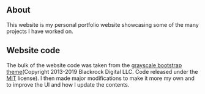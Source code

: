 ## About
This website is my personal portfolio website showcasing some of the many projects I have worked on.

## Website code
The bulk of the website code was taken from the [grayscale bootstrap theme](https://startbootstrap.com/template-overviews/grayscale/)(Copyright 2013-2019 Blackrock Digital LLC. Code released under the [MIT](https://github.com/BlackrockDigital/startbootstrap-grayscale/blob/gh-pages/LICENSE) license). I then made major modifications to make it more my own and to improve the UI and how I update the contents.
